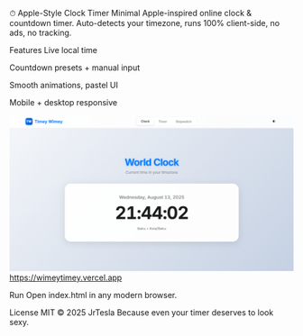 ⏱ Apple-Style Clock Timer
Minimal Apple-inspired online clock & countdown timer.
Auto-detects your timezone, runs 100% client-side, no ads, no tracking.

Features
Live local time

Countdown presets + manual input

Smooth animations, pastel UI

Mobile + desktop responsive

![App Preview](preview.png)
https://wimeytimey.vercel.app

Run
Open index.html in any modern browser.

License
MIT © 2025 JrTesla
Because even your timer deserves to look sexy.
